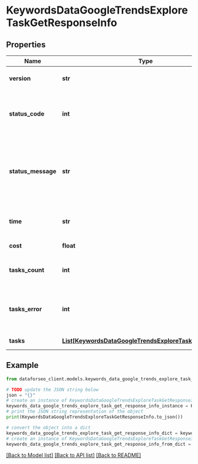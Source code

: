 # KeywordsDataGoogleTrendsExploreTaskGetResponseInfo


## Properties

Name | Type | Description | Notes
------------ | ------------- | ------------- | -------------
**version** | **str** | the current version of the API | [optional] 
**status_code** | **int** | general status code you can find the full list of the response codes here | [optional] 
**status_message** | **str** | general informational message you can find the full list of general informational messages here | [optional] 
**time** | **str** | total execution time, seconds | [optional] 
**cost** | **float** | total tasks cost, USD | [optional] 
**tasks_count** | **int** | the number of tasks in the tasks array | [optional] 
**tasks_error** | **int** | the number of tasks in the tasks array returned with an error | [optional] 
**tasks** | [**List[KeywordsDataGoogleTrendsExploreTaskGetTaskInfo]**](KeywordsDataGoogleTrendsExploreTaskGetTaskInfo.md) | array of tasks | [optional] 

## Example

```python
from dataforseo_client.models.keywords_data_google_trends_explore_task_get_response_info import KeywordsDataGoogleTrendsExploreTaskGetResponseInfo

# TODO update the JSON string below
json = "{}"
# create an instance of KeywordsDataGoogleTrendsExploreTaskGetResponseInfo from a JSON string
keywords_data_google_trends_explore_task_get_response_info_instance = KeywordsDataGoogleTrendsExploreTaskGetResponseInfo.from_json(json)
# print the JSON string representation of the object
print(KeywordsDataGoogleTrendsExploreTaskGetResponseInfo.to_json())

# convert the object into a dict
keywords_data_google_trends_explore_task_get_response_info_dict = keywords_data_google_trends_explore_task_get_response_info_instance.to_dict()
# create an instance of KeywordsDataGoogleTrendsExploreTaskGetResponseInfo from a dict
keywords_data_google_trends_explore_task_get_response_info_from_dict = KeywordsDataGoogleTrendsExploreTaskGetResponseInfo.from_dict(keywords_data_google_trends_explore_task_get_response_info_dict)
```
[[Back to Model list]](../README.md#documentation-for-models) [[Back to API list]](../README.md#documentation-for-api-endpoints) [[Back to README]](../README.md)


